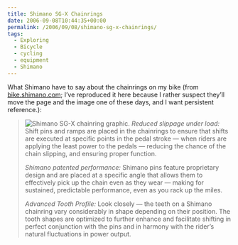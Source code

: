 ```yaml
---
title: Shimano SG-X Chainrings
date: 2006-09-08T10:44:35+00:00
permalink: /2006/09/08/shimano-sg-x-chainrings/
tags:
  - Exploring
  - Bicycle
  - cycling
  - equipment
  - Shimano
---
```

What Shimano have to say about the chainrings on my bike
(from [bike.shimano.com](http://bike.shimano.com/publish/content/cycle/sac/us/en/technical_service/shimano_technology/front_shifting_technology.html);
I’ve reproduced it here because I rather suspect they’ll move the page and the image one of these days, and I want persistent reference.):

> ![Shimano SG-X chainring graphic.](/2006/0908_shimano-sgx-chainring.jpg)
> *Reduced slippage under load:* Shift pins and ramps are placed in the chainrings to ensure that shifts are executed
> at specific points in the pedal stroke — when riders are applying the least power to the pedals — reducing the
> chance of the chain slipping, and ensuring proper function.
>
> *Shimano patented performance:* Shimano pins feature proprietary design and are placed at a specific angle that
> allows them to effectively pick up the chain even as they wear — making for sustained, predictable performance,
> even as you rack up the miles.
>
> *Advanced Tooth Profile:* Look closely — the teeth on a Shimano chainring vary considerably in shape depending on
> their position. The tooth shapes are optimized to further enhance and facilitate shifting in perfect conjunction
> with the pins and in harmony with the rider’s natural fluctuations in power output.
